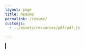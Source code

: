 ```yaml
---
layout: page
title: Resume
permalink: /resume/
customjs:
  - ../assets/resources/pdf/pdf.js

---
```


<script>
 //
  // If absolute URL from the remote server is provided, configure the CORS
  // header on that server.
  //
  var url = '../assets/resume.pdf';

  //
  // Disable workers to avoid yet another cross-origin issue (workers need
  // the URL of the script to be loaded, and dynamically loading a cross-origin
  // script does not work).
  //
  // PDFJS.disableWorker = true;

  //
  // In cases when the pdf.worker.js is located at the different folder than the
  // pdf.js's one, or the pdf.js is executed via eval(), the workerSrc property
  // shall be specified.
  //
   PDFJS.workerSrc = '../assets/resources/pdf/pdf.worker.js';

  //
  // Asynchronous download PDF
  //
  PDFJS.getDocument(url).then(function getPdfHelloWorld(pdf) {
    //
    // Fetch the first page
    //
    pdf.getPage(1).then(function getPageHelloWorld(page) {
      var scale = 1.5;
      var viewport = page.getViewport(scale);

      //
      // Prepare canvas using PDF page dimensions
      //
      var canvas = document.getElementById('the-canvas');
      var context = canvas.getContext('2d');
      canvas.height = viewport.height;
      canvas.width = viewport.width;

      //
      // Render PDF page into canvas context
      //
      var renderContext = {
        canvasContext: context,
        viewport: viewport
      };
      page.render(renderContext);
    });
  });
</script>

<canvas id="the-canvas" style="border:1px  solid black"></canvas>

<pre id="code"></pre>
<script>
  document.getElementById('code').textContent =
      document.getElementById('script').text;
</script>
